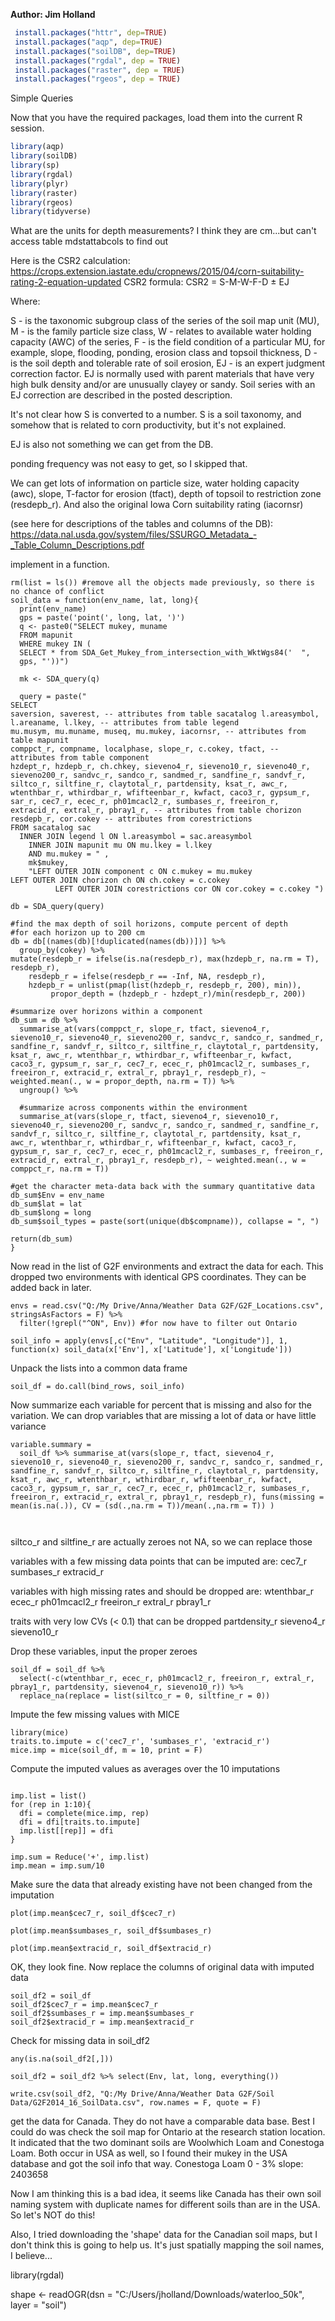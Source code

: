 **Author: Jim Holland**


```r
 install.packages("httr", dep=TRUE)
 install.packages("aqp", dep=TRUE)
 install.packages("soilDB", dep=TRUE)
 install.packages("rgdal", dep = TRUE)
 install.packages("raster", dep = TRUE)
 install.packages("rgeos", dep = TRUE)
```


Simple Queries

Now that you have the required packages, load them into the current R session.
```r
library(aqp)
library(soilDB)
library(sp)
library(rgdal)
library(plyr)
library(raster)
library(rgeos)
library(tidyverse)
```

What are the units for depth measurements? I think they are cm...but can't access table mdstattabcols to find out

Here is the CSR2 calculation:
https://crops.extension.iastate.edu/cropnews/2015/04/corn-suitability-rating-2-equation-updated
CSR2 formula: CSR2 = S-M-W-F-D ± EJ

Where:

S - is the taxonomic subgroup class of the series of the soil map unit (MU),
M - is the family particle size class,
W - relates to available water holding capacity (AWC) of the series,
F - is the field condition of a particular MU, for example, slope, flooding, ponding, erosion class and topsoil thickness,
D  - is the soil depth and tolerable rate of soil erosion,
EJ - is an expert judgment correction factor. EJ is normally used with parent materials that have very high bulk density and/or are unusually clayey or sandy. Soil series with an EJ correction are described in the posted description.

It's not clear how S is converted to a number. S is a soil taxonomy, and somehow that is related to corn productivity, but it's not explained.

EJ is also not something we can get from the DB.

ponding frequency was not easy to get, so I skipped that.

We can get lots of information on particle size, water holding capacity (awc), slope, T-factor for erosion (tfact), depth of topsoil to restriction zone (resdepb_r). And also the original Iowa Corn suitability rating (iacornsr)

(see here for descriptions of the tables and columns of the DB):
https://data.nal.usda.gov/system/files/SSURGO_Metadata_-_Table_Column_Descriptions.pdf

implement in a function.
```{r}
rm(list = ls()) #remove all the objects made previously, so there is no chance of conflict
soil_data = function(env_name, lat, long){
  print(env_name)
  gps = paste('point(', long, lat, ')')
  q <- paste0("SELECT mukey, muname
  FROM mapunit
  WHERE mukey IN (
  SELECT * from SDA_Get_Mukey_from_intersection_with_WktWgs84('  ",
  gps, "'))")

  mk <- SDA_query(q)
  
  query = paste("
SELECT 
saversion, saverest, -- attributes from table sacatalog l.areasymbol, l.areaname, l.lkey, -- attributes from table legend 
mu.musym, mu.muname, museq, mu.mukey, iacornsr, -- attributes from table mapunit
comppct_r, compname, localphase, slope_r, c.cokey, tfact, -- attributes from table component 
hzdept_r, hzdepb_r, ch.chkey, sieveno4_r, sieveno10_r, sieveno40_r, sieveno200_r, sandvc_r, sandco_r, sandmed_r, sandfine_r, sandvf_r, siltco_r, siltfine_r, claytotal_r, partdensity, ksat_r, awc_r, wtenthbar_r, wthirdbar_r, wfifteenbar_r, kwfact, caco3_r, gypsum_r, sar_r, cec7_r, ecec_r, ph01mcacl2_r, sumbases_r, freeiron_r, extracid_r, extral_r, pbray1_r, -- attributes from table chorizon
resdepb_r, cor.cokey -- attributes from corestrictions
FROM sacatalog sac   
  INNER JOIN legend l ON l.areasymbol = sac.areasymbol   
    INNER JOIN mapunit mu ON mu.lkey = l.lkey       
    AND mu.mukey = " ,
    mk$mukey, 
    "LEFT OUTER JOIN component c ON c.mukey = mu.mukey                 LEFT OUTER JOIN chorizon ch ON ch.cokey = c.cokey  
          LEFT OUTER JOIN corestrictions cor ON cor.cokey = c.cokey ")

db = SDA_query(query) 

#find the max depth of soil horizons, compute percent of depth
#for each horizon up to 200 cm
db = db[(names(db)[!duplicated(names(db))])] %>%
  group_by(cokey) %>%
mutate(resdepb_r = ifelse(is.na(resdepb_r), max(hzdepb_r, na.rm = T), resdepb_r),
    resdepb_r = ifelse(resdepb_r == -Inf, NA, resdepb_r),   
    hzdepb_r = unlist(pmap(list(hzdepb_r, resdepb_r, 200), min)),
         propor_depth = (hzdepb_r - hzdept_r)/min(resdepb_r, 200))
     
#summarize over horizons within a component
db_sum = db %>%
  summarise_at(vars(comppct_r, slope_r, tfact, sieveno4_r, sieveno10_r, sieveno40_r, sieveno200_r, sandvc_r, sandco_r, sandmed_r, sandfine_r, sandvf_r, siltco_r, siltfine_r, claytotal_r, partdensity, ksat_r, awc_r, wtenthbar_r, wthirdbar_r, wfifteenbar_r, kwfact, caco3_r, gypsum_r, sar_r, cec7_r, ecec_r, ph01mcacl2_r, sumbases_r, freeiron_r, extracid_r, extral_r, pbray1_r, resdepb_r), ~ weighted.mean(., w = propor_depth, na.rm = T)) %>%
  ungroup() %>%
  
  #summarize across components within the environment
  summarise_at(vars(slope_r, tfact, sieveno4_r, sieveno10_r, sieveno40_r, sieveno200_r, sandvc_r, sandco_r, sandmed_r, sandfine_r, sandvf_r, siltco_r, siltfine_r, claytotal_r, partdensity, ksat_r, awc_r, wtenthbar_r, wthirdbar_r, wfifteenbar_r, kwfact, caco3_r, gypsum_r, sar_r, cec7_r, ecec_r, ph01mcacl2_r, sumbases_r, freeiron_r, extracid_r, extral_r, pbray1_r, resdepb_r), ~ weighted.mean(., w = comppct_r, na.rm = T))

#get the character meta-data back with the summary quantitative data
db_sum$Env = env_name
db_sum$lat = lat
db_sum$long = long
db_sum$soil_types = paste(sort(unique(db$compname)), collapse = ", ")

return(db_sum)
}
```

Now read in the list of G2F environments and extract the data for each. This dropped two environments with identical GPS coordinates. They can be added back in later.
```{r}
envs = read.csv("Q:/My Drive/Anna/Weather Data G2F/G2F_Locations.csv", stringsAsFactors = F) %>%
  filter(!grepl("^ON", Env)) #for now have to filter out Ontario 
```

```{r}
soil_info = apply(envs[,c("Env", "Latitude", "Longitude")], 1, function(x) soil_data(x['Env'], x['Latitude'], x['Longitude']))
```
Unpack the lists into a common data frame
```{r}
soil_df = do.call(bind_rows, soil_info)
```

Now summarize each variable for percent that is missing and also for the variation. We can drop variables that are missing a lot of data or have little variance
```{r}
variable.summary = 
  soil_df %>% summarise_at(vars(slope_r, tfact, sieveno4_r, sieveno10_r, sieveno40_r, sieveno200_r, sandvc_r, sandco_r, sandmed_r, sandfine_r, sandvf_r, siltco_r, siltfine_r, claytotal_r, partdensity, ksat_r, awc_r, wtenthbar_r, wthirdbar_r, wfifteenbar_r, kwfact, caco3_r, gypsum_r, sar_r, cec7_r, ecec_r, ph01mcacl2_r, sumbases_r, freeiron_r, extracid_r, extral_r, pbray1_r, resdepb_r), funs(missing = mean(is.na(.)), CV = (sd(.,na.rm = T))/mean(.,na.rm = T)) )
                            
                            
```

siltco_r and siltfine_r are actually zeroes not NA, so we can replace those

variables with a few missing data points that can be imputed are:
cec7_r
sumbases_r
extracid_r

variables with high missing rates and should be dropped are:
wtenthbar_r
ecec_r
ph01mcacl2_r
freeiron_r
extral_r
pbray1_r

traits with very low CVs (< 0.1) that can be dropped
partdensity_r
sieveno4_r
sieveno10_r

Drop these variables, input the proper zeroes
```{r}
soil_df = soil_df %>%
  select(-c(wtenthbar_r, ecec_r, ph01mcacl2_r, freeiron_r, extral_r, pbray1_r, partdensity, sieveno4_r, sieveno10_r)) %>%
  replace_na(replace = list(siltco_r = 0, siltfine_r = 0))
```

Impute the few missing values with MICE
```{r}
library(mice)
traits.to.impute = c('cec7_r', 'sumbases_r', 'extracid_r')
mice.imp = mice(soil_df, m = 10, print = F)
```
Compute the imputed values as averages over the 10 imputations
```{r}

imp.list = list()
for (rep in 1:10){
  dfi = complete(mice.imp, rep)
  dfi = dfi[traits.to.impute]
  imp.list[[rep]] = dfi
}

imp.sum = Reduce('+', imp.list)
imp.mean = imp.sum/10

```


Make sure the data that already existing have not been changed from the imputation
```{r}
plot(imp.mean$cec7_r, soil_df$cec7_r)
```
```{r}
plot(imp.mean$sumbases_r, soil_df$sumbases_r)
```
```{r}
plot(imp.mean$extracid_r, soil_df$extracid_r)
```
OK, they look fine. Now replace the columns of original data with imputed data
```{r}
soil_df2 = soil_df 
soil_df2$cec7_r = imp.mean$cec7_r
soil_df2$sumbases_r = imp.mean$sumbases_r
soil_df2$extracid_r = imp.mean$extracid_r
```

Check for missing data in soil_df2
```{r}
any(is.na(soil_df2[,]))
```
```{r}
soil_df2 = soil_df2 %>% select(Env, lat, long, everything())
```

```{r}
write.csv(soil_df2, "Q:/My Drive/Anna/Weather Data G2F/Soil Data/G2F2014_16_SoilData.csv", row.names = F, quote = F)
```

get the data for Canada. They do not have a comparable data base. Best I could do was check the soil map for Ontario at the research station location. It indicated that the two dominant soils are Woolwhich Loam and Conestoga Loam. Both occur in USA as well, so I found their mukey in the USA database and got the soil info that way.
Conestoga Loam 0 - 3% slope: 2403658

Now I am thinking this is a bad idea, it seems like Canada has their own soil naming system with duplicate names for different soils than are in the USA. So let's NOT do this!

Also, I tried downloading the 'shape' data for the Canadian soil maps, but I don't think this is going to help us. It's just spatially mapping the soil names, I believe...

library(rgdal)

shape <- readOGR(dsn = "C:/Users/jholland/Downloads/waterloo_50k", layer = "soil")


